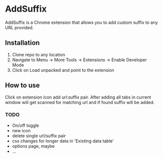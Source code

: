 # AddSuffix

AddSuffix is a Chrome extension that allows you to add custom suffix to any URL provided.

## Installation

1. Clone repo to any location
2. Navigate to Menu -> More Tools -> Extensions -> Enable Developer Mode
3. Click on Load unpacked and point to the extension

## How to use
Click on extension icon add url:suffix pair.
After adding all tabs in current window will get scanned for matching url and if found suffix will be added.

### TODO
- On/off toggle
- new icon
- delete single url/suffix pair
- css changes for longer data in 'Existing data table'
- options page, maybe
- ...
